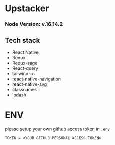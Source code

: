 # Upstacker

### Node Version: v.16.14.2

## Tech stack

- React Native
- Redux
- Redux-sage
- React-query
- tailwind-rn
- react-native-navigation
- react-native-svg
- classnames
- lodash

# ENV

please setup your own github access token in `.env`
```
TOKEN = <YOUR GITHUB PERSONAL ACCESS TOKEN>
```

